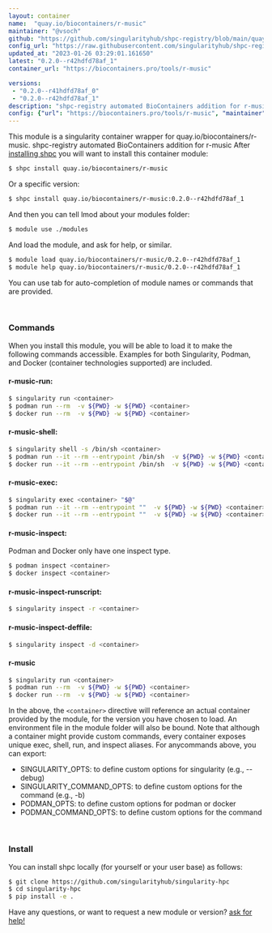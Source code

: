 ```yaml
---
layout: container
name:  "quay.io/biocontainers/r-music"
maintainer: "@vsoch"
github: "https://github.com/singularityhub/shpc-registry/blob/main/quay.io/biocontainers/r-music/container.yaml"
config_url: "https://raw.githubusercontent.com/singularityhub/shpc-registry/main/quay.io/biocontainers/r-music/container.yaml"
updated_at: "2023-01-26 03:29:01.161650"
latest: "0.2.0--r42hdfd78af_1"
container_url: "https://biocontainers.pro/tools/r-music"

versions:
 - "0.2.0--r41hdfd78af_0"
 - "0.2.0--r42hdfd78af_1"
description: "shpc-registry automated BioContainers addition for r-music"
config: {"url": "https://biocontainers.pro/tools/r-music", "maintainer": "@vsoch", "description": "shpc-registry automated BioContainers addition for r-music", "latest": {"0.2.0--r42hdfd78af_1": "sha256:e9ba205c13d3d2f357ae924a36c11037d4db82b1e85e0689e5242fe4308ba479"}, "tags": {"0.2.0--r41hdfd78af_0": "sha256:07194fe1180b905e8898467c9019729fe77a40fd74a1d8929a97969311e24012", "0.2.0--r42hdfd78af_1": "sha256:e9ba205c13d3d2f357ae924a36c11037d4db82b1e85e0689e5242fe4308ba479"}, "docker": "quay.io/biocontainers/r-music"}
---
```


This module is a singularity container wrapper for quay.io/biocontainers/r-music.
shpc-registry automated BioContainers addition for r-music
After [installing shpc](#install) you will want to install this container module:


```bash
$ shpc install quay.io/biocontainers/r-music
```

Or a specific version:

```bash
$ shpc install quay.io/biocontainers/r-music:0.2.0--r42hdfd78af_1
```

And then you can tell lmod about your modules folder:

```bash
$ module use ./modules
```

And load the module, and ask for help, or similar.

```bash
$ module load quay.io/biocontainers/r-music/0.2.0--r42hdfd78af_1
$ module help quay.io/biocontainers/r-music/0.2.0--r42hdfd78af_1
```

You can use tab for auto-completion of module names or commands that are provided.

<br>

### Commands

When you install this module, you will be able to load it to make the following commands accessible.
Examples for both Singularity, Podman, and Docker (container technologies supported) are included.

#### r-music-run:

```bash
$ singularity run <container>
$ podman run --rm  -v ${PWD} -w ${PWD} <container>
$ docker run --rm  -v ${PWD} -w ${PWD} <container>
```

#### r-music-shell:

```bash
$ singularity shell -s /bin/sh <container>
$ podman run --it --rm --entrypoint /bin/sh  -v ${PWD} -w ${PWD} <container>
$ docker run --it --rm --entrypoint /bin/sh  -v ${PWD} -w ${PWD} <container>
```

#### r-music-exec:

```bash
$ singularity exec <container> "$@"
$ podman run --it --rm --entrypoint ""  -v ${PWD} -w ${PWD} <container> "$@"
$ docker run --it --rm --entrypoint ""  -v ${PWD} -w ${PWD} <container> "$@"
```

#### r-music-inspect:

Podman and Docker only have one inspect type.

```bash
$ podman inspect <container>
$ docker inspect <container>
```

#### r-music-inspect-runscript:

```bash
$ singularity inspect -r <container>
```

#### r-music-inspect-deffile:

```bash
$ singularity inspect -d <container>
```



#### r-music

```bash
$ singularity run <container>
$ podman run --rm  -v ${PWD} -w ${PWD} <container>
$ docker run --rm  -v ${PWD} -w ${PWD} <container>
```


In the above, the `<container>` directive will reference an actual container provided
by the module, for the version you have chosen to load. An environment file in the
module folder will also be bound. Note that although a container
might provide custom commands, every container exposes unique exec, shell, run, and
inspect aliases. For anycommands above, you can export:

 - SINGULARITY_OPTS: to define custom options for singularity (e.g., --debug)
 - SINGULARITY_COMMAND_OPTS: to define custom options for the command (e.g., -b)
 - PODMAN_OPTS: to define custom options for podman or docker
 - PODMAN_COMMAND_OPTS: to define custom options for the command

<br>

### Install

You can install shpc locally (for yourself or your user base) as follows:

```bash
$ git clone https://github.com/singularityhub/singularity-hpc
$ cd singularity-hpc
$ pip install -e .
```

Have any questions, or want to request a new module or version? [ask for help!](https://github.com/singularityhub/singularity-hpc/issues)